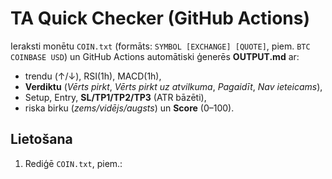 # TA Quick Checker (GitHub Actions)

Ieraksti monētu `COIN.txt` (formāts: `SYMBOL [EXCHANGE] [QUOTE]`, piem. `BTC COINBASE USD`) un GitHub Actions automātiski ģenerēs **OUTPUT.md** ar:
- trendu (↑/↓), RSI(1h), MACD(1h),
- **Verdiktu** (*Vērts pirkt*, *Vērts pirkt uz atvilkuma*, *Pagaidīt*, *Nav ieteicams*),
- Setup, Entry, **SL/TP1/TP2/TP3** (ATR bāzēti),
- riska birku (*zems/vidējs/augsts*) un **Score** (0–100).

## Lietošana
1. Rediģē `COIN.txt`, piem.:
